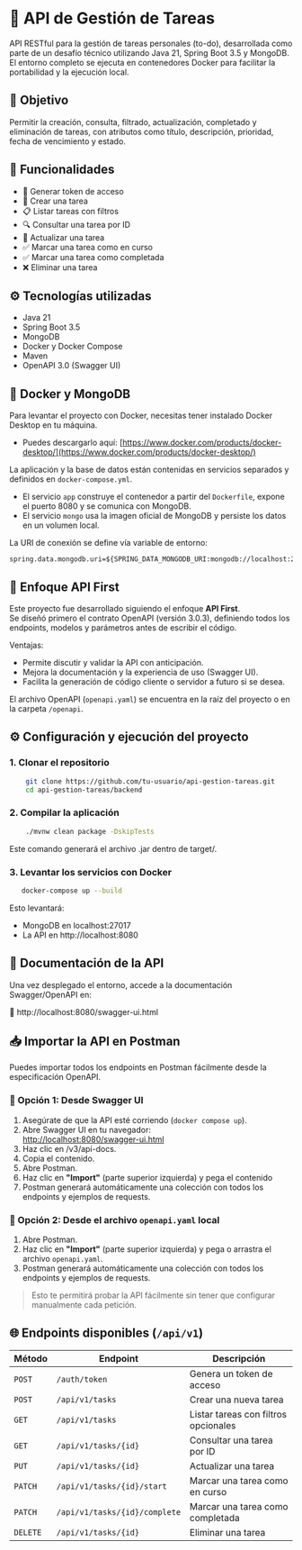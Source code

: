 # 📝 API de Gestión de Tareas

API RESTful para la gestión de tareas personales (to-do), desarrollada como parte de un desafío técnico utilizando Java
21, Spring Boot 3.5 y MongoDB. El entorno completo se ejecuta en contenedores Docker para facilitar la portabilidad y la
ejecución local.

## 🎯 Objetivo

Permitir la creación, consulta, filtrado, actualización, completado y eliminación de tareas, con atributos como título,
descripción, prioridad, fecha de vencimiento y estado.

## 🚀 Funcionalidades

- 🔑 Generar token de acceso
- 📌 Crear una tarea
- 📋 Listar tareas con filtros
- 🔍 Consultar una tarea por ID
- 📝 Actualizar una tarea
- ✅ Marcar una tarea como en curso
- ✅ Marcar una tarea como completada
- ❌ Eliminar una tarea

## ⚙️ Tecnologías utilizadas

- Java 21
- Spring Boot 3.5
- MongoDB
- Docker y Docker Compose
- Maven
- OpenAPI 3.0 (Swagger UI)

## 🐳 Docker y MongoDB

Para levantar el proyecto con Docker, necesitas tener instalado Docker Desktop en tu máquina.

- Puedes descargarlo aquí: [https://www.docker.com/products/docker-desktop/](https://www.docker.com/products/docker-desktop/)

La aplicación y la base de datos están contenidas en servicios separados y definidos en `docker-compose.yml`.

- El servicio `app` construye el contenedor a partir del `Dockerfile`, expone el puerto 8080 y se comunica con MongoDB.
- El servicio `mongo` usa la imagen oficial de MongoDB y persiste los datos en un volumen local.

La URI de conexión se define vía variable de entorno:

```properties
spring.data.mongodb.uri=${SPRING_DATA_MONGODB_URI:mongodb://localhost:27017/taskdb}
```

## 🧩 Enfoque API First

Este proyecto fue desarrollado siguiendo el enfoque **API First**.  
Se diseñó primero el contrato OpenAPI (versión 3.0.3), definiendo todos los endpoints, modelos y parámetros antes de escribir el código.

Ventajas:
- Permite discutir y validar la API con anticipación.
- Mejora la documentación y la experiencia de uso (Swagger UI).
- Facilita la generación de código cliente o servidor a futuro si se desea.

El archivo OpenAPI (`openapi.yaml`) se encuentra en la raíz del proyecto o en la carpeta `/openapi`.

## ⚙️ Configuración y ejecución del proyecto

### 1. Clonar el repositorio

```bash
    git clone https://github.com/tu-usuario/api-gestion-tareas.git
    cd api-gestion-tareas/backend
```

### 2. Compilar la aplicación

```bash
    ./mvnw clean package -DskipTests
```

Este comando generará el archivo .jar dentro de target/.

### 3. Levantar los servicios con Docker

```bash
   docker-compose up --build
```

Esto levantará:
- MongoDB en localhost:27017
- La API en http://localhost:8080

## 📂 Documentación de la API

Una vez desplegado el entorno, accede a la documentación Swagger/OpenAPI en:

🔗 http://localhost:8080/swagger-ui.html

## 📥 Importar la API en Postman

Puedes importar todos los endpoints en Postman fácilmente desde la especificación OpenAPI.

### 🔹 Opción 1: Desde Swagger UI

1. Asegúrate de que la API esté corriendo (`docker compose up`).
2. Abre Swagger UI en tu navegador:  
   [http://localhost:8080/swagger-ui.html](http://localhost:8080/swagger-ui.html)
3. Haz clic en /v3/api-docs.
4. Copia el contenido.
5. Abre Postman.
6. Haz clic en **"Import"** (parte superior izquierda) y pega el contenido
7. Postman generará automáticamente una colección con todos los endpoints y ejemplos de requests.

### 🔹 Opción 2: Desde el archivo `openapi.yaml` local

1. Abre Postman.
2. Haz clic en **"Import"** (parte superior izquierda) y pega o arrastra el archivo `openapi.yaml`.
3. Postman generará automáticamente una colección con todos los endpoints y ejemplos de requests.

> Esto te permitirá probar la API fácilmente sin tener que configurar manualmente cada petición.



## 🌐 Endpoints disponibles (`/api/v1`)

| Método | Endpoint                     | Descripción                          |
|--------|------------------------------|--------------------------------------|
| `POST` | `/auth/token`                | Genera un token de acceso            |
| `POST` | `/api/v1/tasks`              | Crear una nueva tarea                |
| `GET`  | `/api/v1/tasks`              | Listar tareas con filtros opcionales |
| `GET`  | `/api/v1/tasks/{id}`         | Consultar una tarea por ID           |
| `PUT`  | `/api/v1/tasks/{id}`         | Actualizar una tarea                 |
| `PATCH`| `/api/v1/tasks/{id}/start`   | Marcar una tarea como en curso       |
| `PATCH`| `/api/v1/tasks/{id}/complete` | Marcar una tarea como completada     |
| `DELETE`| `/api/v1/tasks/{id}`         | Eliminar una tarea                   |